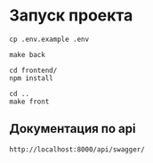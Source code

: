 # Запуск проекта
```shell
cp .env.example .env
```

```shell
make back
```
```shell
cd frontend/
npm install
```

```shell
cd ..
make front
```

## Документация по api
`http://localhost:8000/api/swagger/`
